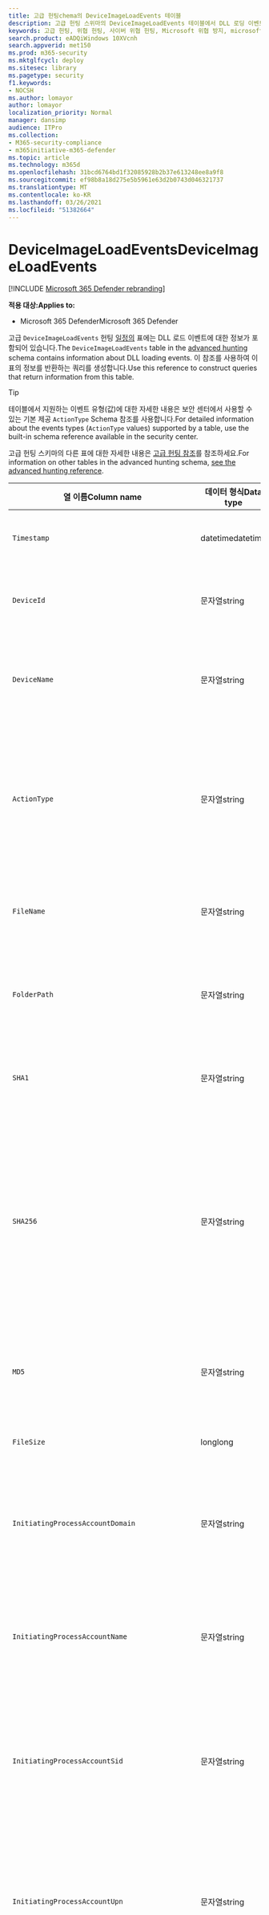 ```yaml
---
title: 고급 헌팅chema의 DeviceImageLoadEvents 테이블
description: 고급 헌팅 스위마의 DeviceImageLoadEvents 테이블에서 DLL 로딩 이벤트에 대해 자세히 알아보시고
keywords: 고급 헌팅, 위협 헌팅, 사이버 위협 헌팅, Microsoft 위협 방지, microsoft 365, mtp, m365, 검색, 쿼리, 원격 분석, schema reference, kusto, table, column, data type, description, imageloadevents, DeviceImageLoadEvents, DLL loading, library, file image
search.product: eADQiWindows 10XVcnh
search.appverid: met150
ms.prod: m365-security
ms.mktglfcycl: deploy
ms.sitesec: library
ms.pagetype: security
f1.keywords:
- NOCSH
ms.author: lomayor
author: lomayor
localization_priority: Normal
manager: dansimp
audience: ITPro
ms.collection:
- M365-security-compliance
- m365initiative-m365-defender
ms.topic: article
ms.technology: m365d
ms.openlocfilehash: 31bcd6764bd1f32085928b2b37e613248ee8a9f8
ms.sourcegitcommit: ef98b8a18d275e5b5961e63d2b0743d046321737
ms.translationtype: MT
ms.contentlocale: ko-KR
ms.lasthandoff: 03/26/2021
ms.locfileid: "51382664"
---
```

# <a name="deviceimageloadevents"></a><span data-ttu-id="97f7c-104">DeviceImageLoadEvents</span><span class="sxs-lookup"><span data-stu-id="97f7c-104">DeviceImageLoadEvents</span></span>

[!INCLUDE [Microsoft 365 Defender rebranding](../includes/microsoft-defender.md)]


<span data-ttu-id="97f7c-105">**적용 대상:**</span><span class="sxs-lookup"><span data-stu-id="97f7c-105">**Applies to:**</span></span>
- <span data-ttu-id="97f7c-106">Microsoft 365 Defender</span><span class="sxs-lookup"><span data-stu-id="97f7c-106">Microsoft 365 Defender</span></span>



<span data-ttu-id="97f7c-107">고급 `DeviceImageLoadEvents` 헌팅 [일정의](advanced-hunting-overview.md) 표에는 DLL 로드 이벤트에 대한 정보가 포함되어 있습니다.</span><span class="sxs-lookup"><span data-stu-id="97f7c-107">The `DeviceImageLoadEvents` table in the [advanced hunting](advanced-hunting-overview.md) schema contains information about DLL loading events.</span></span> <span data-ttu-id="97f7c-108">이 참조를 사용하여 이 표의 정보를 반환하는 쿼리를 생성합니다.</span><span class="sxs-lookup"><span data-stu-id="97f7c-108">Use this reference to construct queries that return information from this table.</span></span>

>[!TIP]
> <span data-ttu-id="97f7c-109">테이블에서 지원하는 이벤트 유형(값)에 대한 자세한 내용은 보안 센터에서 사용할 수 있는 기본 제공 `ActionType` Schema 참조를 사용합니다.</span><span class="sxs-lookup"><span data-stu-id="97f7c-109">For detailed information about the events types (`ActionType` values) supported by a table, use the built-in schema reference available in the security center.</span></span>

<span data-ttu-id="97f7c-110">고급 헌팅 스키마의 다른 표에 대한 자세한 내용은 [고급 헌팅 참조](advanced-hunting-schema-tables.md)를 참조하세요.</span><span class="sxs-lookup"><span data-stu-id="97f7c-110">For information on other tables in the advanced hunting schema, [see the advanced hunting reference](advanced-hunting-schema-tables.md).</span></span>

| <span data-ttu-id="97f7c-111">열 이름</span><span class="sxs-lookup"><span data-stu-id="97f7c-111">Column name</span></span> | <span data-ttu-id="97f7c-112">데이터 형식</span><span class="sxs-lookup"><span data-stu-id="97f7c-112">Data type</span></span> | <span data-ttu-id="97f7c-113">설명</span><span class="sxs-lookup"><span data-stu-id="97f7c-113">Description</span></span> |
|-------------|-----------|-------------|
| `Timestamp` | <span data-ttu-id="97f7c-114">datetime</span><span class="sxs-lookup"><span data-stu-id="97f7c-114">datetime</span></span> | <span data-ttu-id="97f7c-115">이벤트가 기록된 날짜와 시간</span><span class="sxs-lookup"><span data-stu-id="97f7c-115">Date and time when the event was recorded</span></span> |
| `DeviceId` | <span data-ttu-id="97f7c-116">문자열</span><span class="sxs-lookup"><span data-stu-id="97f7c-116">string</span></span> | <span data-ttu-id="97f7c-117">서비스에서 시스템의 고유 식별자</span><span class="sxs-lookup"><span data-stu-id="97f7c-117">Unique identifier for the machine in the service</span></span> |
| `DeviceName` | <span data-ttu-id="97f7c-118">문자열</span><span class="sxs-lookup"><span data-stu-id="97f7c-118">string</span></span> | <span data-ttu-id="97f7c-119">컴퓨터의 FQDN(정규화된 도메인 이름)</span><span class="sxs-lookup"><span data-stu-id="97f7c-119">Fully qualified domain name (FQDN) of the machine</span></span> |
| `ActionType` | <span data-ttu-id="97f7c-120">문자열</span><span class="sxs-lookup"><span data-stu-id="97f7c-120">string</span></span> | <span data-ttu-id="97f7c-121">이벤트를 트리거한 활동의 유형입니다.</span><span class="sxs-lookup"><span data-stu-id="97f7c-121">Type of activity that triggered the event.</span></span> <span data-ttu-id="97f7c-122">자세한 내용은 포털 내 [Schema 참조를](advanced-hunting-schema-tables.md?#get-schema-information-in-the-security-center) 참조합니다.</span><span class="sxs-lookup"><span data-stu-id="97f7c-122">See the [in-portal schema reference](advanced-hunting-schema-tables.md?#get-schema-information-in-the-security-center) for details</span></span> |
| `FileName` | <span data-ttu-id="97f7c-123">문자열</span><span class="sxs-lookup"><span data-stu-id="97f7c-123">string</span></span> | <span data-ttu-id="97f7c-124">기록된 조치가 적용된 파일의 이름</span><span class="sxs-lookup"><span data-stu-id="97f7c-124">Name of the file that the recorded action was applied to</span></span> |
| `FolderPath` | <span data-ttu-id="97f7c-125">문자열</span><span class="sxs-lookup"><span data-stu-id="97f7c-125">string</span></span> | <span data-ttu-id="97f7c-126">기록된 작업이 적용된 파일이 들어 있는 폴더</span><span class="sxs-lookup"><span data-stu-id="97f7c-126">Folder containing the file that the recorded action was applied to</span></span> |
| `SHA1` | <span data-ttu-id="97f7c-127">문자열</span><span class="sxs-lookup"><span data-stu-id="97f7c-127">string</span></span> | <span data-ttu-id="97f7c-128">기록된 조치가 적용된 파일의 SHA-1</span><span class="sxs-lookup"><span data-stu-id="97f7c-128">SHA-1 of the file that the recorded action was applied to</span></span> |
| `SHA256` | <span data-ttu-id="97f7c-129">문자열</span><span class="sxs-lookup"><span data-stu-id="97f7c-129">string</span></span> | <span data-ttu-id="97f7c-130">기록된 조치가 적용된 파일의 SHA-256</span><span class="sxs-lookup"><span data-stu-id="97f7c-130">SHA-256 of the file that the recorded action was applied to.</span></span> <span data-ttu-id="97f7c-131">일반적으로이 필드는 채워지지 않습니다. 가능한 경우 SHA1 열을 사용합니다.</span><span class="sxs-lookup"><span data-stu-id="97f7c-131">This field is usually not populated — use the SHA1 column when available.</span></span> |
| `MD5` | <span data-ttu-id="97f7c-132">문자열</span><span class="sxs-lookup"><span data-stu-id="97f7c-132">string</span></span> | <span data-ttu-id="97f7c-133">기록된 작업이 적용된 파일의 MD5 해시입니다.</span><span class="sxs-lookup"><span data-stu-id="97f7c-133">MD5 hash of the file that the recorded action was applied to</span></span> |
| `FileSize` | <span data-ttu-id="97f7c-134">long</span><span class="sxs-lookup"><span data-stu-id="97f7c-134">long</span></span> | <span data-ttu-id="97f7c-135">파일 크기(bytes)입니다.</span><span class="sxs-lookup"><span data-stu-id="97f7c-135">Size of the file in bytes</span></span> |
| `InitiatingProcessAccountDomain` | <span data-ttu-id="97f7c-136">문자열</span><span class="sxs-lookup"><span data-stu-id="97f7c-136">string</span></span> | <span data-ttu-id="97f7c-137">이벤트를 담당하는 프로세스를 시작한 계정의 도메인입니다.</span><span class="sxs-lookup"><span data-stu-id="97f7c-137">Domain of the account that ran the process responsible for the event</span></span> |
| `InitiatingProcessAccountName` | <span data-ttu-id="97f7c-138">문자열</span><span class="sxs-lookup"><span data-stu-id="97f7c-138">string</span></span> | <span data-ttu-id="97f7c-139">이벤트를 담당하는 프로세스를 시작한 계정의 사용자 이름입니다.</span><span class="sxs-lookup"><span data-stu-id="97f7c-139">User name of the account that ran the process responsible for the event</span></span> |
| `InitiatingProcessAccountSid` | <span data-ttu-id="97f7c-140">문자열</span><span class="sxs-lookup"><span data-stu-id="97f7c-140">string</span></span> | <span data-ttu-id="97f7c-141">이벤트를 담당하는 프로세스를 시작한 계정의 SID(보안 식별자)입니다.</span><span class="sxs-lookup"><span data-stu-id="97f7c-141">Security Identifier (SID) of the account that ran the process responsible for the event</span></span> |
| `InitiatingProcessAccountUpn` | <span data-ttu-id="97f7c-142">문자열</span><span class="sxs-lookup"><span data-stu-id="97f7c-142">string</span></span> | <span data-ttu-id="97f7c-143">이벤트를 담당하는 프로세스를 시작한 계정의 UPN(사용자 계정 이름)입니다.</span><span class="sxs-lookup"><span data-stu-id="97f7c-143">User principal name (UPN) of the account that ran the process responsible for the event</span></span> |
| `InitiatingProcessAccountObjectId` | <span data-ttu-id="97f7c-144">문자열</span><span class="sxs-lookup"><span data-stu-id="97f7c-144">string</span></span> | <span data-ttu-id="97f7c-145">이벤트를 담당하는 프로세스를 시작한 사용자 계정의 Azure AD 개체 ID입니다.</span><span class="sxs-lookup"><span data-stu-id="97f7c-145">Azure AD object ID of the user account that ran the process responsible for the event</span></span> |
| `InitiatingProcessIntegrityLevel` | <span data-ttu-id="97f7c-146">문자열</span><span class="sxs-lookup"><span data-stu-id="97f7c-146">string</span></span> | <span data-ttu-id="97f7c-147">이벤트를 시작한 프로세스의 무결성 수준입니다.</span><span class="sxs-lookup"><span data-stu-id="97f7c-147">Integrity level of the process that initiated the event.</span></span> <span data-ttu-id="97f7c-148">Windows는 인터넷 다운로드에서 시작된 경우와 같이 특정 특성을 기반으로 프로세스에 무결성 수준을 할당합니다.</span><span class="sxs-lookup"><span data-stu-id="97f7c-148">Windows assigns integrity levels to processes based on certain characteristics, such as if they were launched from an internet download.</span></span> <span data-ttu-id="97f7c-149">이러한 무결성 수준은 리소스에 대한 사용 권한에 영향을 미치기</span><span class="sxs-lookup"><span data-stu-id="97f7c-149">These integrity levels influence permissions to resources</span></span> |
| `InitiatingProcessTokenElevation` | <span data-ttu-id="97f7c-150">문자열</span><span class="sxs-lookup"><span data-stu-id="97f7c-150">string</span></span> | <span data-ttu-id="97f7c-151">이벤트를 시작한 프로세스에 적용되는 UAC(사용자 액세스 제어) 권한 상승의 유무를 나타내는 토큰 형식입니다.</span><span class="sxs-lookup"><span data-stu-id="97f7c-151">Token type indicating the presence or absence of User Access Control (UAC) privilege elevation applied to the process that initiated the event</span></span> |
| `InitiatingProcessSHA1` | <span data-ttu-id="97f7c-152">문자열</span><span class="sxs-lookup"><span data-stu-id="97f7c-152">string</span></span> | <span data-ttu-id="97f7c-153">이벤트를 시작한 프로세스(이미지 파일)의 SHA-1</span><span class="sxs-lookup"><span data-stu-id="97f7c-153">SHA-1 of the process (image file) that initiated the event</span></span> |
| `InitiatingProcessSHA256` | <span data-ttu-id="97f7c-154">문자열</span><span class="sxs-lookup"><span data-stu-id="97f7c-154">string</span></span> | <span data-ttu-id="97f7c-155">이벤트를 시작한 프로세스(이미지 파일)의 SHA-256입니다.</span><span class="sxs-lookup"><span data-stu-id="97f7c-155">SHA-256 of the process (image file) that initiated the event.</span></span> <span data-ttu-id="97f7c-156">일반적으로이 필드는 채워지지 않습니다. 가능한 경우 SHA1 열을 사용합니다.</span><span class="sxs-lookup"><span data-stu-id="97f7c-156">This field is usually not populated — use the SHA1 column when available.</span></span> |
| `InitiatingProcessMD5` | <span data-ttu-id="97f7c-157">문자열</span><span class="sxs-lookup"><span data-stu-id="97f7c-157">string</span></span> | <span data-ttu-id="97f7c-158">이벤트를 시작한 프로세스(이미지 파일)의 MD5 해시입니다.</span><span class="sxs-lookup"><span data-stu-id="97f7c-158">MD5 hash of the process (image file) that initiated the event</span></span> |
| `InitiatingProcessFileName` | <span data-ttu-id="97f7c-159">문자열</span><span class="sxs-lookup"><span data-stu-id="97f7c-159">string</span></span> | <span data-ttu-id="97f7c-160">이벤트를 시작한 프로세스의 이름입니다.</span><span class="sxs-lookup"><span data-stu-id="97f7c-160">Name of the process that initiated the event</span></span> |
| `InitiatingProcessFileSize` | <span data-ttu-id="97f7c-161">long</span><span class="sxs-lookup"><span data-stu-id="97f7c-161">long</span></span> | <span data-ttu-id="97f7c-162">이벤트를 담당하는 프로세스를 시작한 파일의 크기입니다.</span><span class="sxs-lookup"><span data-stu-id="97f7c-162">Size of the file that ran the process responsible for the event</span></span> |
| `InitiatingProcessVersionInfoCompanyName` | <span data-ttu-id="97f7c-163">문자열</span><span class="sxs-lookup"><span data-stu-id="97f7c-163">string</span></span> | <span data-ttu-id="97f7c-164">이벤트를 담당하는 프로세스의 버전 정보(이미지 파일)의 회사 이름</span><span class="sxs-lookup"><span data-stu-id="97f7c-164">Company name from the version information of the process (image file) responsible for the event</span></span> |
| `InitiatingProcessVersionInfoProductName` | <span data-ttu-id="97f7c-165">문자열</span><span class="sxs-lookup"><span data-stu-id="97f7c-165">string</span></span> | <span data-ttu-id="97f7c-166">이벤트를 담당하는 프로세스의 버전 정보(이미지 파일)의 제품 이름</span><span class="sxs-lookup"><span data-stu-id="97f7c-166">Product name from the version information of the process (image file) responsible for the event</span></span> |
| `InitiatingProcessVersionInfoProductVersion`| <span data-ttu-id="97f7c-167">문자열</span><span class="sxs-lookup"><span data-stu-id="97f7c-167">string</span></span> | <span data-ttu-id="97f7c-168">이벤트를 담당하는 프로세스의 버전 정보(이미지 파일)의 제품 버전</span><span class="sxs-lookup"><span data-stu-id="97f7c-168">Product version from the version information of the process (image file) responsible for the event</span></span> |
| `InitiatingProcessVersionInfoInternalFileName` | <span data-ttu-id="97f7c-169">문자열</span><span class="sxs-lookup"><span data-stu-id="97f7c-169">string</span></span> | <span data-ttu-id="97f7c-170">이벤트를 담당하는 프로세스의 버전 정보(이미지 파일)의 내부 파일 이름</span><span class="sxs-lookup"><span data-stu-id="97f7c-170">Internal file name from the version information of the process (image file) responsible for the event</span></span> |
| `InitiatingProcessVersionInfoOriginalFileName` | <span data-ttu-id="97f7c-171">문자열</span><span class="sxs-lookup"><span data-stu-id="97f7c-171">string</span></span> | <span data-ttu-id="97f7c-172">이벤트를 담당하는 프로세스의 버전 정보(이미지 파일)의 원래 파일 이름입니다.</span><span class="sxs-lookup"><span data-stu-id="97f7c-172">Original file name from the version information of the process (image file) responsible for the event</span></span> |
| `InitiatingProcessVersionInfoFileDescription` | <span data-ttu-id="97f7c-173">문자열</span><span class="sxs-lookup"><span data-stu-id="97f7c-173">string</span></span> | <span data-ttu-id="97f7c-174">이벤트를 담당하는 프로세스(이미지 파일)의 버전 정보 설명</span><span class="sxs-lookup"><span data-stu-id="97f7c-174">Description from the version information of the process (image file) responsible for the event</span></span> |
| `InitiatingProcessId` | <span data-ttu-id="97f7c-175">int</span><span class="sxs-lookup"><span data-stu-id="97f7c-175">int</span></span> | <span data-ttu-id="97f7c-176">이벤트를 시작한 프로세스의 PID(프로세스 ID)입니다.</span><span class="sxs-lookup"><span data-stu-id="97f7c-176">Process ID (PID) of the process that initiated the event</span></span> |
| `InitiatingProcessCommandLine` | <span data-ttu-id="97f7c-177">문자열</span><span class="sxs-lookup"><span data-stu-id="97f7c-177">string</span></span> | <span data-ttu-id="97f7c-178">이벤트를 시작한 프로세스를 실행하는 데 사용되는 명령줄</span><span class="sxs-lookup"><span data-stu-id="97f7c-178">Command line used to run the process that initiated the event</span></span> |
| `InitiatingProcessCreationTime` | <span data-ttu-id="97f7c-179">datetime</span><span class="sxs-lookup"><span data-stu-id="97f7c-179">datetime</span></span> | <span data-ttu-id="97f7c-180">이벤트를 시작한 프로세스가 시작된 날짜 및 시간</span><span class="sxs-lookup"><span data-stu-id="97f7c-180">Date and time when the process that initiated the event was started</span></span> |
| `InitiatingProcessFolderPath` | <span data-ttu-id="97f7c-181">문자열</span><span class="sxs-lookup"><span data-stu-id="97f7c-181">string</span></span> | <span data-ttu-id="97f7c-182">이벤트를 시작한 프로세스(이미지 파일)가 포함된 폴더</span><span class="sxs-lookup"><span data-stu-id="97f7c-182">Folder containing the process (image file) that initiated the event</span></span> |
| `InitiatingProcessParentId` | <span data-ttu-id="97f7c-183">int</span><span class="sxs-lookup"><span data-stu-id="97f7c-183">int</span></span> | <span data-ttu-id="97f7c-184">이벤트를 담당하는 프로세스를 시작한 상위 프로세스의 PID(프로세스 ID)입니다.</span><span class="sxs-lookup"><span data-stu-id="97f7c-184">Process ID (PID) of the parent process that spawned the process responsible for the event</span></span> |
| `InitiatingProcessParentFileName` | <span data-ttu-id="97f7c-185">문자열</span><span class="sxs-lookup"><span data-stu-id="97f7c-185">string</span></span> | <span data-ttu-id="97f7c-186">이벤트를 담당하는 프로세스를 시작한 상위 프로세스의 이름입니다.</span><span class="sxs-lookup"><span data-stu-id="97f7c-186">Name of the parent process that spawned the process responsible for the event</span></span> |
| `InitiatingProcessParentCreationTime` | <span data-ttu-id="97f7c-187">datetime</span><span class="sxs-lookup"><span data-stu-id="97f7c-187">datetime</span></span> | <span data-ttu-id="97f7c-188">이벤트를 담당하는 프로세스의 부모가 시작된 날짜 및 시간입니다.</span><span class="sxs-lookup"><span data-stu-id="97f7c-188">Date and time when the parent of the process responsible for the event was started</span></span> |
| `ReportId` | <span data-ttu-id="97f7c-189">long</span><span class="sxs-lookup"><span data-stu-id="97f7c-189">long</span></span> | <span data-ttu-id="97f7c-190">반복 카운터를 기반으로 하는 이벤트 식별자입니다.</span><span class="sxs-lookup"><span data-stu-id="97f7c-190">Event identifier based on a repeating counter.</span></span> <span data-ttu-id="97f7c-191">고유한 이벤트를 식별하려면 이 열을 DeviceName 및 Timestamp 열과 함께 사용해야 합니다.</span><span class="sxs-lookup"><span data-stu-id="97f7c-191">To identify unique events, this column must be used in conjunction with the DeviceName and Timestamp columns</span></span> |
| `AppGuardContainerId` | <span data-ttu-id="97f7c-192">문자열</span><span class="sxs-lookup"><span data-stu-id="97f7c-192">string</span></span> | <span data-ttu-id="97f7c-193">Application Guard에서 브라우저 활동을 격리하기 위해 사용하는 가상화된 컨테이너의 식별자</span><span class="sxs-lookup"><span data-stu-id="97f7c-193">Identifier for the virtualized container used by Application Guard to isolate browser activity</span></span> |

## <a name="related-topics"></a><span data-ttu-id="97f7c-194">관련 항목</span><span class="sxs-lookup"><span data-stu-id="97f7c-194">Related topics</span></span>
- [<span data-ttu-id="97f7c-195">고급 헌팅 개요</span><span class="sxs-lookup"><span data-stu-id="97f7c-195">Advanced hunting overview</span></span>](advanced-hunting-overview.md)
- [<span data-ttu-id="97f7c-196">쿼리 언어 배우기</span><span class="sxs-lookup"><span data-stu-id="97f7c-196">Learn the query language</span></span>](advanced-hunting-query-language.md)
- [<span data-ttu-id="97f7c-197">공유 쿼리 사용</span><span class="sxs-lookup"><span data-stu-id="97f7c-197">Use shared queries</span></span>](advanced-hunting-shared-queries.md)
- [<span data-ttu-id="97f7c-198">장치, 전자 메일, 앱 및 ID를 검색합니다.</span><span class="sxs-lookup"><span data-stu-id="97f7c-198">Hunt across devices, emails, apps, and identities</span></span>](advanced-hunting-query-emails-devices.md)
- [<span data-ttu-id="97f7c-199">스키마의 이해</span><span class="sxs-lookup"><span data-stu-id="97f7c-199">Understand the schema</span></span>](advanced-hunting-schema-tables.md)
- [<span data-ttu-id="97f7c-200">쿼리 모범 사례 적용</span><span class="sxs-lookup"><span data-stu-id="97f7c-200">Apply query best practices</span></span>](advanced-hunting-best-practices.md)
